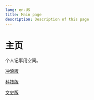```yaml
---
lang: en-US
title: Main page
description: Description of this page
---
```


# 主页

个人记事用空间。

[冲浪版](/Memes/)

[科技版](/Technology/)

[文史版](/Culture/)

